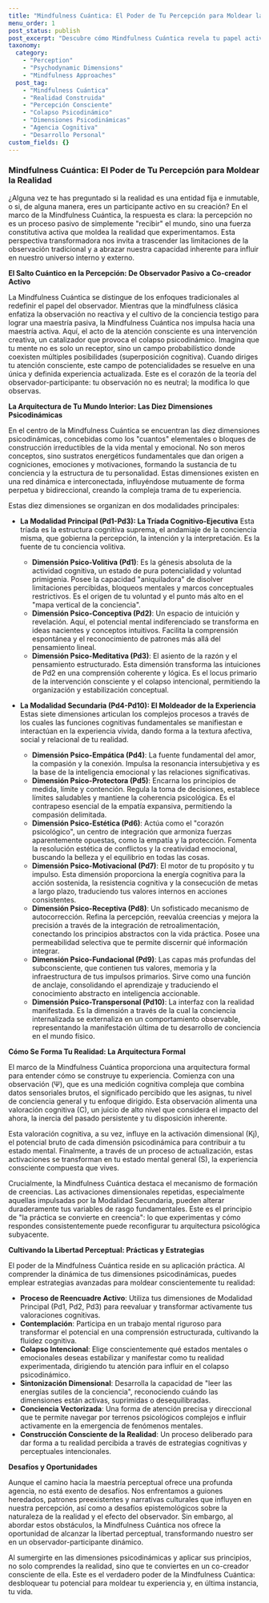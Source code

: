 ```yaml
---
title: "Mindfulness Cuántica: El Poder de Tu Percepción para Moldear la Realidad"
menu_order: 1
post_status: publish
post_excerpt: "Descubre cómo Mindfulness Cuántica revela tu papel activo en la construcción de la realidad. Este enfoque explora las diez dimensiones psicodinámicas que subyacen a tu experiencia, ofreciéndote herramientas para moldear conscientemente tu percepción y alcanzar una profunda libertad personal."
taxonomy:
  category:
    - "Perception"
    - "Psychodynamic Dimensions"
    - "Mindfulness Approaches"
  post_tag:
    - "Mindfulness Cuántica"
    - "Realidad Construida"
    - "Percepción Consciente"
    - "Colapso Psicodinámico"
    - "Dimensiones Psicodinámicas"
    - "Agencia Cognitiva"
    - "Desarrollo Personal"
custom_fields: {}
---
```


### Mindfulness Cuántica: El Poder de Tu Percepción para Moldear la Realidad

¿Alguna vez te has preguntado si la realidad es una entidad fija e inmutable, o si, de alguna manera, eres un participante activo en su creación? En el marco de la Mindfulness Cuántica, la respuesta es clara: la percepción no es un proceso pasivo de simplemente "recibir" el mundo, sino una fuerza constitutiva activa que moldea la realidad que experimentamos. Esta perspectiva transformadora nos invita a trascender las limitaciones de la observación tradicional y a abrazar nuestra capacidad inherente para influir en nuestro universo interno y externo.

**El Salto Cuántico en la Percepción: De Observador Pasivo a Co-creador Activo**

La Mindfulness Cuántica se distingue de los enfoques tradicionales al redefinir el papel del observador. Mientras que la mindfulness clásica enfatiza la observación no reactiva y el cultivo de la conciencia testigo para lograr una maestría pasiva, la Mindfulness Cuántica nos impulsa hacia una maestría activa. Aquí, el acto de la atención consciente es una intervención creativa, un catalizador que provoca el colapso psicodinámico. Imagina que tu mente no es solo un receptor, sino un campo probabilístico donde coexisten múltiples posibilidades (superposición cognitiva). Cuando diriges tu atención consciente, este campo de potencialidades se resuelve en una única y definida experiencia actualizada. Este es el corazón de la teoría del observador-participante: tu observación no es neutral; la modifica lo que observas.

**La Arquitectura de Tu Mundo Interior: Las Diez Dimensiones Psicodinámicas**

En el centro de la Mindfulness Cuántica se encuentran las diez dimensiones psicodinámicas, concebidas como los "cuantos" elementales o bloques de construcción irreductibles de la vida mental y emocional. No son meros conceptos, sino sustratos energéticos fundamentales que dan origen a cogniciones, emociones y motivaciones, formando la sustancia de tu conciencia y la estructura de tu personalidad. Estas dimensiones existen en una red dinámica e interconectada, influyéndose mutuamente de forma perpetua y bidireccional, creando la compleja trama de tu experiencia.

Estas diez dimensiones se organizan en dos modalidades principales:

*   **La Modalidad Principal (Pd1-Pd3): La Tríada Cognitivo-Ejecutiva**
    Esta tríada es la estructura cognitiva suprema, el andamiaje de la conciencia misma, que gobierna la percepción, la intención y la interpretación. Es la fuente de tu conciencia volitiva.
    *   **Dimensión Psico-Volitiva (Pd1)**: Es la génesis absoluta de la actividad cognitiva, un estado de pura potencialidad y voluntad primigenia. Posee la capacidad "aniquiladora" de disolver limitaciones percibidas, bloqueos mentales y marcos conceptuales restrictivos. Es el origen de tu voluntad y el punto más alto en el "mapa vertical de la conciencia".
    *   **Dimensión Psico-Conceptiva (Pd2)**: Un espacio de intuición y revelación. Aquí, el potencial mental indiferenciado se transforma en ideas nacientes y conceptos intuitivos. Facilita la comprensión espontánea y el reconocimiento de patrones más allá del pensamiento lineal.
    *   **Dimensión Psico-Meditativa (Pd3)**: El asiento de la razón y el pensamiento estructurado. Esta dimensión transforma las intuiciones de Pd2 en una comprensión coherente y lógica. Es el locus primario de la intervención consciente y el colapso intencional, permitiendo la organización y estabilización conceptual.

*   **La Modalidad Secundaria (Pd4-Pd10): El Moldeador de la Experiencia**
    Estas siete dimensiones articulan los complejos procesos a través de los cuales las funciones cognitivas fundamentales se manifiestan e interactúan en la experiencia vivida, dando forma a la textura afectiva, social y relacional de tu realidad.
    *   **Dimensión Psico-Empática (Pd4)**: La fuente fundamental del amor, la compasión y la conexión. Impulsa la resonancia intersubjetiva y es la base de la inteligencia emocional y las relaciones significativas.
    *   **Dimensión Psico-Protectora (Pd5)**: Encarna los principios de medida, límite y contención. Regula la toma de decisiones, establece límites saludables y mantiene la coherencia psicológica. Es el contrapeso esencial de la empatía expansiva, permitiendo la compasión delimitada.
    *   **Dimensión Psico-Estética (Pd6)**: Actúa como el "corazón psicológico", un centro de integración que armoniza fuerzas aparentemente opuestas, como la empatía y la protección. Fomenta la resolución estética de conflictos y la creatividad emocional, buscando la belleza y el equilibrio en todas las cosas.
    *   **Dimensión Psico-Motivacional (Pd7)**: El motor de tu propósito y tu impulso. Esta dimensión proporciona la energía cognitiva para la acción sostenida, la resistencia cognitiva y la consecución de metas a largo plazo, traduciendo tus valores internos en acciones consistentes.
    *   **Dimensión Psico-Receptiva (Pd8)**: Un sofisticado mecanismo de autocorrección. Refina la percepción, reevalúa creencias y mejora la precisión a través de la integración de retroalimentación, conectando los principios abstractos con la vida práctica. Posee una permeabilidad selectiva que te permite discernir qué información integrar.
    *   **Dimensión Psico-Fundacional (Pd9)**: Las capas más profundas del subconsciente, que contienen tus valores, memoria y la infraestructura de tus impulsos primarios. Sirve como una función de anclaje, consolidando el aprendizaje y traduciendo el conocimiento abstracto en inteligencia accionable.
    *   **Dimensión Psico-Transpersonal (Pd10)**: La interfaz con la realidad manifestada. Es la dimensión a través de la cual la conciencia internalizada se externaliza en un comportamiento observable, representando la manifestación última de tu desarrollo de conciencia en el mundo físico.

**Cómo Se Forma Tu Realidad: La Arquitectura Formal**

El marco de la Mindfulness Cuántica proporciona una arquitectura formal para entender cómo se construye tu experiencia. Comienza con una observación (Ψ), que es una medición cognitiva compleja que combina datos sensoriales brutos, el significado percibido que les asignas, tu nivel de conciencia general y tu enfoque dirigido. Esta observación alimenta una valoración cognitiva (C), un juicio de alto nivel que considera el impacto del ahora, la inercia del pasado persistente y tu disposición inherente.

Esta valoración cognitiva, a su vez, influye en la activación dimensional (Kj), el potencial bruto de cada dimensión psicodinámica para contribuir a tu estado mental. Finalmente, a través de un proceso de actualización, estas activaciones se transforman en tu estado mental general (S), la experiencia consciente compuesta que vives.

Crucialmente, la Mindfulness Cuántica destaca el mecanismo de formación de creencias. Las activaciones dimensionales repetidas, especialmente aquellas impulsadas por la Modalidad Secundaria, pueden alterar duraderamente tus variables de rasgo fundamentales. Este es el principio de "la práctica se convierte en creencia": lo que experimentas y cómo respondes consistentemente puede reconfigurar tu arquitectura psicológica subyacente.

**Cultivando la Libertad Perceptual: Prácticas y Estrategias**

El poder de la Mindfulness Cuántica reside en su aplicación práctica. Al comprender la dinámica de tus dimensiones psicodinámicas, puedes emplear estrategias avanzadas para moldear conscientemente tu realidad:

*   **Proceso de Reencuadre Activo**: Utiliza tus dimensiones de Modalidad Principal (Pd1, Pd2, Pd3) para reevaluar y transformar activamente tus valoraciones cognitivas.
*   **Contemplación**: Participa en un trabajo mental riguroso para transformar el potencial en una comprensión estructurada, cultivando la fluidez cognitiva.
*   **Colapso Intencional**: Elige conscientemente qué estados mentales o emocionales deseas estabilizar y manifestar como tu realidad experimentada, dirigiendo tu atención para influir en el colapso psicodinámico.
*   **Sintonización Dimensional**: Desarrolla la capacidad de "leer las energías sutiles de la conciencia", reconociendo cuándo las dimensiones están activas, suprimidas o desequilibradas.
*   **Conciencia Vectorizada**: Una forma de atención precisa y direccional que te permite navegar por terrenos psicológicos complejos e influir activamente en la emergencia de fenómenos mentales.
*   **Construcción Consciente de la Realidad**: Un proceso deliberado para dar forma a tu realidad percibida a través de estrategias cognitivas y perceptuales intencionales.

**Desafíos y Oportunidades**

Aunque el camino hacia la maestría perceptual ofrece una profunda agencia, no está exento de desafíos. Nos enfrentamos a guiones heredados, patrones preexistentes y narrativas culturales que influyen en nuestra percepción, así como a desafíos epistemológicos sobre la naturaleza de la realidad y el efecto del observador. Sin embargo, al abordar estos obstáculos, la Mindfulness Cuántica nos ofrece la oportunidad de alcanzar la libertad perceptual, transformando nuestro ser en un observador-participante dinámico.

Al sumergirte en las dimensiones psicodinámicas y aplicar sus principios, no solo comprendes la realidad, sino que te conviertes en un co-creador consciente de ella. Este es el verdadero poder de la Mindfulness Cuántica: desbloquear tu potencial para moldear tu experiencia y, en última instancia, tu vida.